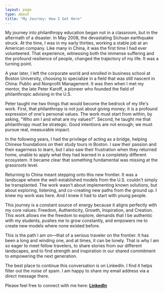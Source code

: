 ```yaml
---
layout: page
type: about
title: "My Journey: How I Got Here"
---
```


My journey into philanthropy education began not in a classroom, but in the aftermath of a disaster. In May 2008, the devastating Sichuan earthquake struck. At the time, I was in my early thirties, working a stable job at an American company. Like many in China, it was the first time I had ever volunteered. That experience, witnessing both the immense suffering and the profound resilience of people, changed the trajectory of my life. It was a turning point.

A year later, I left the corporate world and enrolled in business school at Boston University, choosing to specialize in a field that was still nascent in China: Public and Nonprofit Management. It was then when I met my mentor, the late Peter Karoff, a pioneer who founded the field of philanthropic advising in the U.S.

Peter taught me two things that would become the bedrock of my life's work. First, that philanthropy is not just about giving money; it is a profound expression of one's personal values. The work must start from within, by asking, "Who am I and what are my values?". Second, he taught me that philanthropy must be strategic. Good intentions are not enough; we must pursue real, measurable impact.

In the following years, I had the privilege of acting as a bridge, helping Chinese foundations on their study tours in Boston. I saw their passion and their eagerness to learn, but I also saw their frustration when they returned home, unable to apply what they had learned in a completely different ecosystem. It became clear that something fundamental was missing at the grassroots level.

Returning to China meant stepping onto this new frontier. It was a landscape where the well-established models from the U.S. couldn't simply be transplanted. The work wasn't about implementing known solutions, but about exploring, listening, and co-creating new paths from the ground up. I knew my work was here. And I knew it had to start with young people.

This journey is a constant source of energy because it aligns perfectly with my core values: Freedom, Authenticity, Growth, Inspiration, and Creation. This work allows me the freedom to explore, demands that I be authentic with my students, pushes me to grow constantly, and empowers me to create new models where none existed before.

This is the path I am on—that of a serious traveler on the frontier. It has been a long and winding one, and at times, it can be lonely. That is why I am so eager to meet fellow travelers, to share stories from our different landscapes, and to find strength and inspiration in our shared commitment to empowering the next generation.  

The best place to continue this conversation is on LinkedIn. I find it helps filter out the noise of spam. I am happy to share my email address via a direct message there.

Please feel free to connect with me here: **[LinkedIn](https://www.linkedin.com/in/helenysli/)**





